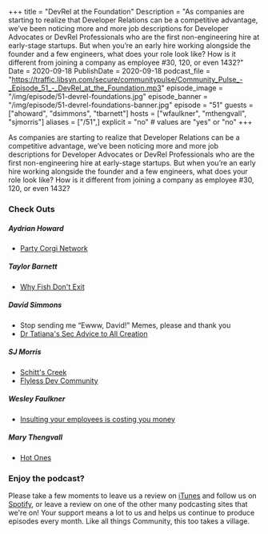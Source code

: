 +++
title = "DevRel at the Foundation"
Description = "As companies are starting to realize that Developer Relations can be a competitive advantage, we’ve been noticing more and more job descriptions for Developer Advocates or DevRel Professionals who are the first non-engineering hire at early-stage startups. But when you’re an early hire working alongside the founder and a few engineers, what does your role look like? How is it different from joining a company as employee #30, 120, or even 1432?"
Date = 2020-09-18
PublishDate = 2020-09-18
podcast_file = "https://traffic.libsyn.com/secure/communitypulse/Community_Pulse_-_Episode_51_-_DevRel_at_the_Foundation.mp3"
episode_image = "/img/episode/51-devrel-foundations.jpg"
episode_banner = "/img/episode/51-devrel-foundations-banner.jpg"
episode = "51"
guests = ["ahoward", "dsimmons", "tbarnett"]
hosts = ["wfaulkner", "mthengvall", "sjmorris"]
aliases = ["/51",]
explicit = "no" # values are "yes" or "no"
+++

As companies are starting to realize that Developer Relations can be a competitive advantage, we’ve been noticing more and more job descriptions for Developer Advocates or DevRel Professionals who are the first non-engineering hire at early-stage startups. But when you’re an early hire working alongside the founder and a few engineers, what does your role look like? How is it different from joining a company as employee #30, 120, or even 1432? 

### Check Outs

##### Aydrian Howard
* [Party Corgi Network](https://www.partycorgi.com/) 

##### Taylor Barnett
* [Why Fish Don't Exit](https://www.indiebound.org/book/9781501160271)


##### David Simmons
* Stop sending me “Ewww, David!” Memes, please and thank you
* [Dr Tatiana's Sec Advice to All Creation](https://www.amazon.com/Dr-Tatianas-Sex-Advice-Creation/dp/0805063323)


##### SJ Morris
* [Schitt's Creek](https://www.netflix.com/title/80036165)
* [Flyless Dev Community](https://flyless.dev/)

##### Wesley Faulkner
* [Insulting your employees is costing you money](https://real-leaders.com/insulting-your-employees-is-costing-you-money/)


##### Mary Thengvall
* [Hot Ones](https://www.youtube.com/playlist?list=PLAzrgbu8gEMIIK3r4Se1dOZWSZzUSadfZ) 


### Enjoy the podcast?
Please take a few moments to leave us a review on [iTunes](https://itunes.apple.com/us/podcast/community-pulse/id1218368182?mt=2) and follow us on [Spotify](https://open.spotify.com/show/3I7g5WfMSgpWu38zZMjet?si=565TMb81SaWwrJYbAIeOxQ), or leave a review on one of the other many podcasting sites that we're on! Your support means a lot to us and helps us continue to produce episodes every month. Like all things Community, this too takes a village.

